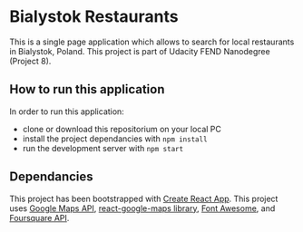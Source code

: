 # Bialystok Restaurants
This is a single page application which allows to search for local restaurants in Bialystok, Poland. This project is part of Udacity FEND Nanodegree (Project 8).

## How to run this application

In order to run this application:

* clone or download this repositorium on your local PC
* install the project dependancies with `npm install`
* run the development server with `npm start`


## Dependancies
This project has been bootstrapped with [Create React App](https://github.com/facebook/create-react-app/blob/master/packages/react-scripts/template/README.md). This project uses [Google Maps API](https://cloud.google.com/maps-platform/), [react-google-maps library](https://github.com/tomchentw/react-google-maps), [Font Awesome](https://fontawesome.com/), and [Foursquare API](https://developer.foursquare.com/places-api).



